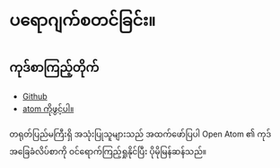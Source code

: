 # ပရောဂျက်စတင်ခြင်း။

## ကုဒ်စာကြည့်တိုက်

* [Github](https://github.com/3TiSite)
* [atom ကိုဖွင့်ပါ။](https://atomgit.com/orgs/3ti)

တရုတ်ပြည်မကြီးရှိ အသုံးပြုသူများသည် အထက်ဖော်ပြပါ Open Atom ၏ ကုဒ်အခြေခံလိပ်စာကို ဝင်ရောက်ကြည့်ရှုနိုင်ပြီး ပိုမိုမြန်ဆန်သည်။
